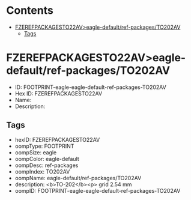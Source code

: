 



Contents
========

* [FZEREFPACKAGESTO22AV>eagle-default/ref-packages/TO202AV](#fzerefpackagesto22aveagle-defaultref-packagesto202av)
	* [Tags](#tags)

# FZEREFPACKAGESTO22AV>eagle-default/ref-packages/TO202AV

- ID: FOOTPRINT-eagle-eagle-default-ref-packages-TO202AV
- Hex ID: FZEREFPACKAGESTO22AV
- Name: 
- Description: 

## Tags

- hexID: FZEREFPACKAGESTO22AV
- oompType: FOOTPRINT
- oompSize: eagle
- oompColor: eagle-default
- oompDesc: ref-packages
- oompIndex: TO202AV
- oompName: eagle-default/ref-packages/TO202AV
- description: &lt;b&gt;TO-202&lt;/b&gt;&lt;p&gt;&#xD;
grid 2.54 mm
- oompID: FOOTPRINT-eagle-eagle-default-ref-packages-TO202AV
